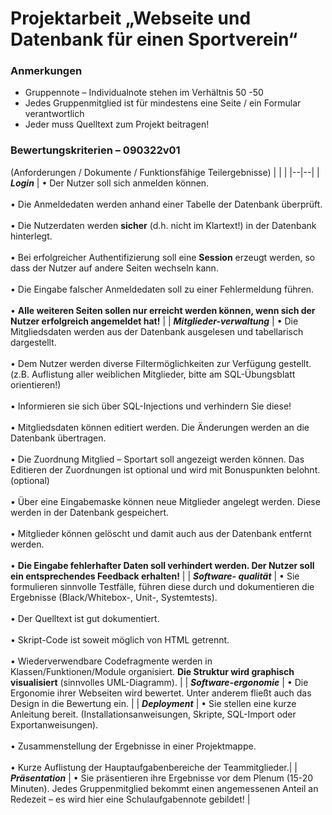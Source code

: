 # Projektarbeit „Webseite und Datenbank für einen Sportverein“

### Anmerkungen

- Gruppennote – Individualnote stehen im Verhältnis 50 -50
- Jedes Gruppenmitglied ist für mindestens eine Seite / ein Formular verantwortlich
- Jeder muss Quelltext zum Projekt beitragen!

### Bewertungskriterien – 090322v01

(Anforderungen / Dokumente / Funktionsfähige Teilergebnisse)
| | |
|--|--|
| **_Login_** | • Der Nutzer soll sich anmelden können.<br/><br/>• Die Anmeldedaten werden anhand einer Tabelle der Datenbank überprüft.<br/> <br/>• Die Nutzerdaten werden **sicher** (d.h. nicht im Klartext!) in der Datenbank hinterlegt.<br/><br/> • Bei erfolgreicher Authentifizierung soll eine **Session** erzeugt werden, so dass der Nutzer auf andere Seiten wechseln kann.<br/><br/> • Die Eingabe falscher Anmeldedaten soll zu einer Fehlermeldung führen.<br/><br/> • **Alle weiteren Seiten sollen nur erreicht werden können, wenn sich der Nutzer erfolgreich angemeldet hat!** |
| **_Mitglieder-verwaltung_** | • Die Mitgliedsdaten werden aus der Datenbank ausgelesen und tabellarisch dargestellt.<br/><br/> • Dem Nutzer werden diverse Filtermöglichkeiten zur Verfügung gestellt. (z.B. Auflistung aller weiblichen Mitglieder, bitte am SQL-Übungsblatt orientieren!)<br/><br/> • Informieren sie sich über SQL-Injections und verhindern Sie diese!<br/><br/> • Mitgliedsdaten können editiert werden. Die Änderungen werden an die Datenbank übertragen.<br/><br/> • Die Zuordnung Mitglied – Sportart soll angezeigt werden können. Das Editieren der Zuordnungen ist optional und wird mit Bonuspunkten belohnt. (optional)<br/><br/> • Über eine Eingabemaske können neue Mitglieder angelegt werden. Diese werden in der Datenbank gespeichert.<br/><br/> • Mitglieder können gelöscht und damit auch aus der Datenbank entfernt werden.<br/><br/> • **Die Eingabe fehlerhafter Daten soll verhindert werden. Der Nutzer soll ein entsprechendes Feedback erhalten!** |
| **_Software- qualität_** | • Sie formulieren sinnvolle Testfälle, führen diese durch und dokumentieren die Ergebnisse (Black/Whitebox-, Unit-, Systemtests).<br/><br/> • Der Quelltext ist gut dokumentiert.<br/><br/> • Skript-Code ist soweit möglich von HTML getrennt.<br/><br/> • Wiederverwendbare Codefragmente werden in Klassen/Funktionen/Module organisiert. **Die Struktur wird graphisch visualisiert** (sinnvolles UML-Diagramm). |
| **_Software-ergonomie_** | • Die Ergonomie ihrer Webseiten wird bewertet. Unter anderem fließt auch das Design in die Bewertung ein. |
| **_Deployment_** | • Sie stellen eine kurze Anleitung bereit. (Installationsanweisungen, Skripte, SQL-Import oder Exportanweisungen).<br/><br/> • Zusammenstellung der Ergebnisse in einer Projektmappe.<br/><br/> • Kurze Auflistung der Hauptaufgabenbereiche der Teammitglieder.|
| **_Präsentation_** | • Sie präsentieren ihre Ergebnisse vor dem Plenum (15-20 Minuten). Jedes Gruppenmitglied bekommt einen angemessenen Anteil an Redezeit – es wird hier eine Schulaufgabennote gebildet! |

